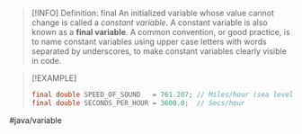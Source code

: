 
>[!INFO] Definition: final
>An initialized variable whose value cannot change is called a *constant variable*. A constant variable is also known as a **final variable**. A common convention, or good practice, is to name constant variables using upper case letters with words separated by underscores, to make constant variables clearly visible in code.

> [!EXAMPLE]
> ```java
> final double SPEED_OF_SOUND   = 761.207; // Miles/hour (sea level)
> final double SECONDS_PER_HOUR = 3600.0;  // Secs/hour


#java/variable